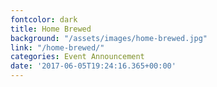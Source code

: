 ```yaml
---
fontcolor: dark
title: Home Brewed
background: "/assets/images/home-brewed.jpg"
link: "/home-brewed/"
categories: Event Announcement
date: '2017-06-05T19:24:16.365+00:00'
---
```

